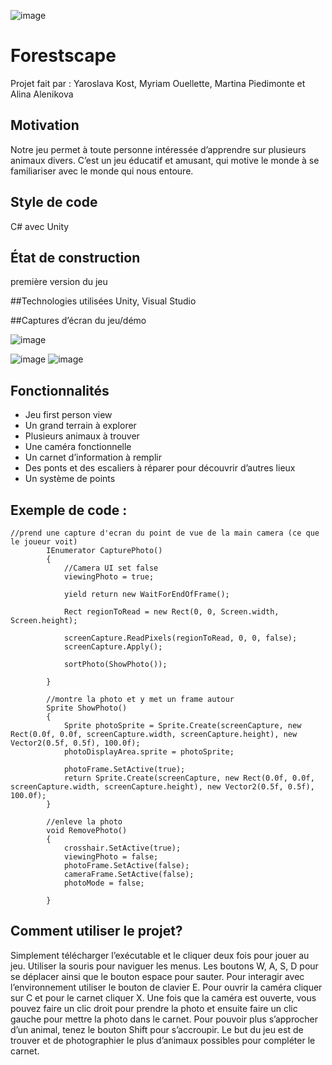 
![image](https://user-images.githubusercontent.com/69054726/169936352-c0496657-d3a1-4fb6-b022-c5ea7bd740c4.png)

# Forestscape 

Projet fait par : Yaroslava Kost, Myriam Ouellette, Martina Piedimonte et Alina Alenikova

## Motivation
Notre jeu permet à toute personne intéressée d’apprendre sur plusieurs animaux divers. C’est un jeu éducatif et amusant, qui motive le monde à se familiariser avec le monde qui nous entoure.

## Style de code
C# avec Unity

## État de construction 
première version du jeu

##Technologies utilisées
Unity, Visual Studio

##Captures d’écran du jeu/démo 

![image](https://user-images.githubusercontent.com/69054726/169936431-71d1bd48-751e-4b73-ac21-4a7641527bad.png)

![image](https://user-images.githubusercontent.com/69054726/169936451-e84fe37b-54f6-4356-bab2-64d9af954755.png)
![image](https://user-images.githubusercontent.com/69054726/169936486-937159fd-1a1b-45f6-8ecb-bb8cd85631fa.png)

  


## Fonctionnalités 
-	Jeu first person view
-	Un grand terrain à explorer
-	Plusieurs animaux à trouver
-	Une caméra fonctionnelle 
-	Un carnet d’information à remplir 
-	Des ponts et des escaliers à réparer pour découvrir d’autres lieux
-	Un système de points 

## Exemple de code :



    //prend une capture d'ecran du point de vue de la main camera (ce que le joueur voit)
            IEnumerator CapturePhoto()
            {
                //Camera UI set false
                viewingPhoto = true;

                yield return new WaitForEndOfFrame();

                Rect regionToRead = new Rect(0, 0, Screen.width, Screen.height);

                screenCapture.ReadPixels(regionToRead, 0, 0, false);
                screenCapture.Apply();

                sortPhoto(ShowPhoto());

            }

            //montre la photo et y met un frame autour
            Sprite ShowPhoto()
            {
                Sprite photoSprite = Sprite.Create(screenCapture, new Rect(0.0f, 0.0f, screenCapture.width, screenCapture.height), new Vector2(0.5f, 0.5f), 100.0f);
                photoDisplayArea.sprite = photoSprite;

                photoFrame.SetActive(true);
                return Sprite.Create(screenCapture, new Rect(0.0f, 0.0f, screenCapture.width, screenCapture.height), new Vector2(0.5f, 0.5f), 100.0f);
            }

            //enleve la photo
            void RemovePhoto()
            {
                crosshair.SetActive(true);
                viewingPhoto = false;
                photoFrame.SetActive(false);
                cameraFrame.SetActive(false);
                photoMode = false;

            }


















## Comment utiliser le projet?

Simplement télécharger l’exécutable et le cliquer deux fois pour jouer au jeu. Utiliser la souris pour naviguer les menus. Les boutons W, A, S, D pour se déplacer ainsi que le bouton espace pour sauter. Pour interagir avec l’environnement utiliser le bouton de clavier E. Pour ouvrir la caméra cliquer sur C et pour le carnet cliquer X. Une fois que la caméra est ouverte, vous pouvez faire un clic droit pour prendre la photo et ensuite faire un clic gauche pour mettre la photo dans le carnet. Pour pouvoir plus s’approcher d’un animal, tenez le bouton Shift pour s’accroupir. Le but du jeu est de trouver et de photographier le plus d’animaux possibles pour compléter le carnet.

